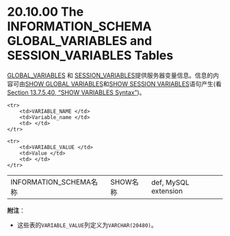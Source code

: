 # 20.10.00 The INFORMATION_SCHEMA GLOBAL_VARIABLES and SESSION_VARIABLES Tables

[GLOBAL_VARIABLES](./20.10.00_The_INFORMATION_SCHEMA_GLOBAL_VARIABLES_and_SESSION_VARIABLES_Tables.md) 和 [SESSION_VARIABLES](./20.10.00_The_INFORMATION_SCHEMA_GLOBAL_VARIABLES_and_SESSION_VARIABLES_Tables.md)提供服务器变量信息。信息的内容可由[SHOW GLOBAL VARIABLES](../Chapter_13/13.07.05_SHOW_Syntax.md##13.07.05.40)和[SHOW SESSION VARIABLES](../Chapter_13/13.07.05_SHOW_Syntax.md##13.07.05.40)语句产生(看[Section 13.7.5.40, “SHOW VARIABLES Syntax”](../Chapter_13/13.07.05_SHOW_Syntax.md##13.07.05.40))。

<table>
    <tr>
        <td>INFORMATION_SCHEMA名称</td>
		<td>SHOW名称</td>
		<td>def, MySQL extension</td>
    </tr>   
 	    
	<tr>
        <td>VARIABLE_NAME </td>
		<td>Variable_name </td>
		<td> </td>
    </tr>

	<tr>
        <td>VARIABLE_VALUE </td>
		<td>Value </td>
		<td> </td>
    </tr>
</table>


**附注**：

- 这些表的`VARIABLE_VALUE`列定义为`VARCHAR(20480)`。